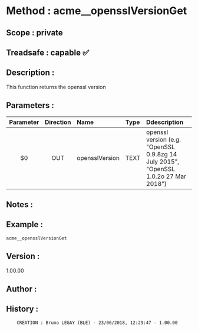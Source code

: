 ﻿# **Method :** acme__opensslVersionGet## **Scope :** private## **Treadsafe :** capable ✅ ## **Description :** This function returns the openssl version## **Parameters :** | Parameter | Direction | Name | Type | Ddescription | |:----:|:----:|:----|:----|:----| | $0 | OUT | opensslVersion | TEXT | openssl version (e.g. "OpenSSL 0.9.8zg 14 July 2015", "OpenSSL 1.0.2o  27 Mar 2018") | ## **Notes :** ## **Example :** ```acme__opensslVersionGet```## **Version :** 1.00.00## **Author :** ## **History :**          CREATION : Bruno LEGAY (BLE) - 23/06/2018, 12:29:47 - 1.00.00